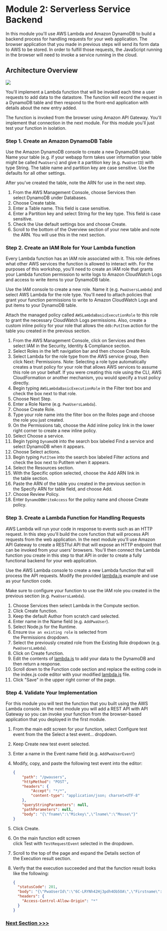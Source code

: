 # Module 2: Serverless Service Backend

In this module you'll use AWS Lambda and Amazon DynamoDB to build a backend process for handling requests for your web application.
The browser application that you made in previous steps will send its form data to AWS to be stored.
In order to fulfill those requests, the JavaScript running in the browser will need to invoke a service running in the cloud.  

## Architecture Overview

![](https://d1.awsstatic.com/Test%20Images/Kate%20Test%20Images/Serverless_Web_App_LP_assets-04.094e0479bc43ee7ecbbd1f7cc37ab90b83fe5e73.png)

You'll implement a Lambda function that will be invoked each time a user requests to add data to the datastore.
The function will record the request in a DynamoDB table and then respond to the front-end application with details about the new entry added.

The function is invoked from the browser using Amazon API Gateway.
You'll implement that connection in the next module.
For this module you'll just test your function in isolation.

### Step 1. Create an Amazon DynamoDB Table

Use the Amazon DynamoDB console to create a new DynamoDB table. Name your table (e.g. if your webapp form takes user information your table might be called `PwaUsers`) and give it a partition key (e.g. `PwaUserID`) with type String. The table name and partition key are case sensitive. Use the defaults for all other settings.

After you've created the table, note the ARN for use in the next step.

1. From the AWS Management Console, choose Services then select DynamoDB under Databases. 
2. Choose Create table. 
3. Enter a Table name. This field is case sensitive. 
4. Enter a Partition key and select String for the key type. This field is case sensitive. 
5. Check the Use default settings box and choose Create. 
6. Scroll to the bottom of the Overview section of your new table and note the ARN. You will use this in the next section.

### Step 2. Create an IAM Role for Your Lambda function

Every Lambda function has an IAM role associated with it. This role defines what other AWS services the function is allowed to interact with. For the purposes of this workshop, you'll need to create an IAM role that grants your Lambda function permission to write logs to Amazon CloudWatch Logs and access to write items to your DynamoDB table.

Use the IAM console to create a new role. Name it (e.g. `PwaUsersLambda`) and select AWS Lambda for the role type. You'll need to attach policies that grant your function permissions to write to Amazon CloudWatch Logs and put items to your DynamoDB table.

Attach the managed policy called `AWSLambdaBasicExecutionRole` to this role to grant the necessary CloudWatch Logs permissions. Also, create a custom inline policy for your role that allows the `ddb:PutItem` action for the table you created in the previous section.

1. From the AWS Management Console, click on Services and then select IAM in the Security, Identity & Compliance section. 
2. Select Roles in the left navigation bar and then choose Create Role. 
3. Select Lambda for the role type from the AWS service group, then click Next: Permissions. Note: Selecting a role type automatically creates a trust policy for your role that allows AWS services to assume this role on your behalf. If you were creating this role using the CLI, AWS CloudFormation or another mechanism, you would specify a trust policy directly. 
4. Begin typing `AWSLambdaBasicExecutionRole` in the Filter text box and check the box next to that role. 
5. Choose Next Step. 
6. Enter a Role Name (e.g. `PwaUsersLambda`). 
7. Choose Create Role. 
8. Type your role name into the filter box on the Roles page and choose the role you just created. 
9. On the Permissions tab, choose the Add inline policy link in the lower right corner to create a new inline policy. 
10. Select Choose a service.  
11. Begin typing `DynamoDB` into the search box labeled Find a service and select DynamoDB when it appears.
12. Choose Select actions.  
13. Begin typing `PutItem` into the search box labeled Filter actions and check the box next to PutItem when it appears.  
14. Select the Resources section.  
15. With the Specific option selected, choose the Add ARN link in the table section.  
16. Paste the ARN of the table you created in the previous section in the Specify ARN for table field, and choose Add. 
17. Choose Review Policy. 
18. Enter `DynamoDBWriteAccess` for the policy name and choose Create policy.

### Step 3. Create a Lambda Function for Handling Requests

AWS Lambda will run your code in response to events such as an HTTP request.
In this step you'll build the core function that will process API requests from the web application.
In the next module you'll use Amazon API Gateway to create a RESTful API that will expose an HTTP endpoint that can be invoked from your users' browsers.
You'll then connect the Lambda function you create in this step to that API in order to create a fully functional backend for your web application.

Use the AWS Lambda console to create a new Lambda function that will process the API requests.
Modify the provided [lambda.js](lambda.js) example and use as your function code.

Make sure to configure your function to use the IAM role you created in the previous section (e.g. `PwaUsersLambda`).

1. Choose Services then select Lambda in the Compute section. 
2. Click Create function. 
3. Keep the default Author from scratch card selected. 
4. Enter name in the Name field (e.g. `AddPwaUser`). 
5. Select Node.js for the Runtime. 
6. Ensure `Use an existing role` is selected from the Permissions dropdown. 
7. Select the previously created role from the Existing Role dropdown (e.g. `PwaUsersLambda`). 
8. Click on Create function.
9. Edit the contents of [lambda.js](lambda.js) to add your data to the DynamoDB and then return a response.
10. Scroll down to the Function code section and replace the exiting code in the index.js code editor with your modified [lambda.js](lambda.js) file. 
11. Click "Save" in the upper right corner of the page.

### Step 4. Validate Your Implementation

For this module you will test the function that you built using the AWS Lambda console.
In the next module you will add a REST API with API Gateway so you can invoke your function from the browser-based application that you deployed in the first module.

1. From the main edit screen for your function, select Configure test event from the the Select a test event... dropdown. 
2. Keep Create new test event selected. 
3. Enter a name in the Event name field (e.g. `AddPwaUserEvent`) 
4. Modify, copy, and paste the following test event into the editor: 
    ```json
    {
        "path": "/pwausers",
        "httpMethod": "POST",
        "headers": {
            "Accept": "*/*",
            "content-type": "application/json; charset=UTF-8"
        },
        "queryStringParameters": null,
        "pathParameters": null,
        "body": "{\"fname\":\"Mickey\",\"lname\":\"Mouse\"}"
    }
    ```

5. Click Create. 
6. On the main function edit screen click Test with `TestRequestEvent` selected in the dropdown. 
7. Scroll to the top of the page and expand the Details section of the Execution result section. 
8. Verify that the execution succeeded and that the function result looks like the following: 
    ```json
    {
      "statusCode": 201,
      "body": "{\"PwaUserId\":\"6C-LRYNh42Hj3pdh4Ob5OA\",\"Firstname\":\"Mickey\",\"Lastname\":\"Mouse\",\"Message\":\"Successfully added user!\"}",
      "headers": {
        "Access-Control-Allow-Origin": "*"
      }
    }
    ```

### [Next Section >>>](../03-RESTfulAPI)